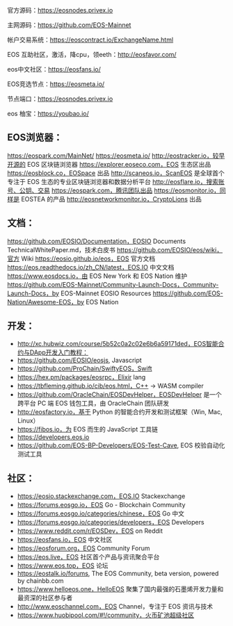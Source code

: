 官方源码：https://eosnodes.privex.io

主网源码：https://github.com/EOS-Mainnet

帐户交易系统：https://eoscontract.io/ExchangeName.html 

EOS 互助社区，激活，降cpu，领eeth：http://eosfavor.com/

eos中文社区：https://eosfans.io/

EOS竞选节点：https://eosmeta.io/

节点端口：https://eosnodes.privex.io

eos 柚宝：https://youbao.io/

## EOS浏览器：

https://eospark.com/MainNet/
https://eosmeta.io/
http://eostracker.io，较早开源的 EOS 区块链浏览器
https://explorer.eoseco.com，EOS 生态区出品
https://eosblock.co，EOSpace 出品
http://scaneos.io，ScanEOS 是全球首个专注于 EOS 生态的专业区块链浏览器和数据分析平台
http://eosflare.io，搜索账号、公钥、交易
https://eospark.com，腾讯团队出品
https://eosmonitor.io，同样是 EOSTEA 的产品
http://eosnetworkmonitor.io，CryptoLions 出品


## 文档：

https://github.com/EOSIO/Documentation，EOSIO Documents
TechnicalWhitePaper.md，技术白皮书
https://github.com/EOSIO/eos/wiki，官方 Wiki
https://eosio.github.io/eos，EOS 官方文档
https://eos.readthedocs.io/zh_CN/latest，EOS.IO 中文文档
https://www.eosdocs.io，由 EOS New York 和 EOS Nation 维护
https://github.com/EOS-Mainnet/Community-Launch-Docs，Community-Launch-Docs，by EOS-Mainnet
EOSIO Resources
https://github.com/EOS-Nation/Awesome-EOS，by EOS Nation


## 开发：

* http://xc.hubwiz.com/course/5b52c0a2c02e6b6a59171ded，EOS智能合约与DApp开发入门教程：
* https://github.com/EOSIO/eosjs, Javascript
* https://github.com/ProChain/SwiftyEOS，Swift
* https://hex.pm/packages/eosrpc，Elixir lang
* https://tbfleming.github.io/cib/eos.html，C++ -> WASM compiler
* https://github.com/OracleChain/EOSDevHelper，EOSDevHelper 是一个跨平台 PC 端 EOS 钱包工具，由 OracleChain 团队研发
* http://eosfactory.io，基于 Python 的智能合约开发和测试框架（Win, Mac, Linux）
* https://fibos.io，为 EOS 而生的 JavaScript 工具链
* https://developers.eos.io
* https://github.com/EOS-BP-Developers/EOS-Test-Cave, EOS 校验自动化测试工具


## 社区：

* https://eosio.stackexchange.com，EOS.IO Stackexchange
* https://forums.eosgo.io，EOS Go - Blockchain Community
* https://forums.eosgo.io/categories/chinese，EOS Go 中文
* https://forums.eosgo.io/categories/developers，EOS Developers
* https://www.reddit.com/r/EOSDev，EOS on Reddit
* https://eosfans.io，EOS 中文社区
* https://eosforum.org，EOS Community Forum
* https://eos.live，EOS 社区首个产品与资讯聚合平台
* https://www.eos.top，EOS 论坛
* https://eostalk.io/forums, The EOS Community, beta version, powered by chainbb.com
* https://www.helloeos.one，HelloEOS 聚集了国内最强的石墨烯开发力量和最资深的社区参与者
* http://www.eoschannel.com，EOS Channel，专注于 EOS 资讯与技术
* https://www.huobipool.com/#!/community，火币矿池超级社区





